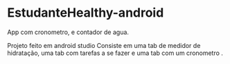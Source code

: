 # EstudanteHealthy-android
App com cronometro, e contador de agua.


Projeto feito em android studio 
Consiste em uma tab de medidor de hidratação, uma tab com tarefas a se fazer e uma tab com um cronometro .  
